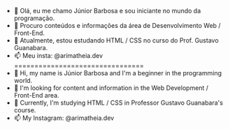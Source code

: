 - 👋 Olá, eu me chamo Júnior Barbosa e sou iniciante no mundo da programação.
- 👀 Procuro conteúdos e informações da área de Desenvolvimento Web / Front-End.
- 🌱 Atualmente, estou estudando HTML / CSS no curso do Prof. Gustavo Guanabara.
- 📫 Meu insta: @arimatheia.dev
================================
- 👋 Hi, my name is Júnior Barbosa and I'm a beginner in the programming world.
- 👀 I'm looking for content and information in the Web Development / Front-End area.
- 🌱 Currently, I'm studying HTML / CSS in Professor Gustavo Guanabara's course.
- 📫 My Instagram: @arimatheia.dev
